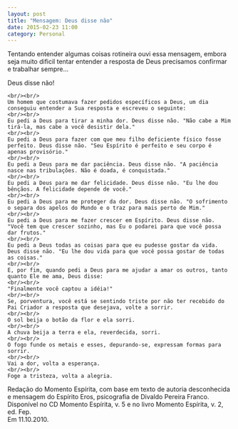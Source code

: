 ```yaml
---
layout: post
title: "Mensagem: Deus disse não"
date: 2015-02-23 11:00
category: Personal
---
```

<p class="txt-post">
    Tentando entender algumas coisas rotineira ouvi essa mensagem, embora seja muito dificil tentar entender a resposta de Deus precisamos confirmar e trabalhar sempre...
</p>

<p class="txt-post">
    Deus disse não!
    
    <br/><br/>
    Um homem que costumava fazer pedidos específicos a Deus, um dia conseguiu entender a Sua resposta e escreveu o seguinte:
    <br/><br/>
    Eu pedi a Deus para tirar a minha dor. Deus disse não. "Não cabe a Mim tirá-la, mas cabe a você desistir dela."
    <br/><br/>
    Eu pedi a Deus para fazer com que meu filho deficiente físico fosse perfeito. Deus disse não. "Seu Espírito é perfeito e seu corpo é apenas provisório."
    <br/><br/>
    Eu pedi a Deus para me dar paciência. Deus disse não. "A paciência nasce nas tribulações. Não é doada, é conquistada."
    <br/><br/>
    Eu pedi a Deus para me dar felicidade. Deus disse não. "Eu lhe dou bênçãos. A felicidade depende de você."
    <br/><br/>
    Eu pedi a Deus para me proteger da dor. Deus disse não. "O sofrimento o separa dos apelos do Mundo e o traz para mais perto de Mim."
    <br/><br/>
    Eu pedi a Deus para me fazer crescer em Espírito. Deus disse não. "Você tem que crescer sozinho, mas Eu o podarei para que você possa dar frutos."
    <br/><br/>
    Eu pedi a Deus todas as coisas para que eu pudesse gostar da vida. Deus disse não. "Eu lhe dou vida para que você possa gostar de todas as coisas."
    <br/><br/>
    E, por fim, quando pedi a Deus para me ajudar a amar os outros, tanto quanto Ele me ama, Deus disse:
    <br/><br/>
    "Finalmente você captou a idéia!"
    <br/><br/>
    Se, porventura, você está se sentindo triste por não ter recebido do Pai Criador a resposta que desejava, volte a sorrir.
    <br/><br/>
    O sol beija o botão da flor e ela sorri.
    <br/><br/>
    A chuva beija a terra e ela, reverdecida, sorri.
    <br/><br/>
    O fogo funde os metais e esses, depurando-se, expressam formas para sorrir.
    <br/><br/>
    Vai a dor, volta a esperança.
    <br/><br/>
    Foge a tristeza, volta a alegria.
</p>

<p class="txt-post">
Redação do Momento Espírita, com base em texto de autoria desconhecida e mensagem do Espírito Eros, psicografia de Divaldo Pereira Franco.
<br/>
Disponível no CD Momento Espírita, v. 5 e no livro Momento Espírita, v. 2,  ed. Fep.
<br/>
Em 11.10.2010.
</p>